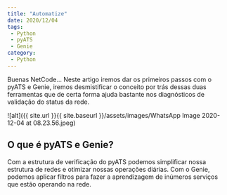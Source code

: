 ```yaml
---
title: "Automatize"
date: 2020/12/04
tags:
 - Python
 - pyATS
 - Genie
category:
 - Python
---
```


Buenas NetCode… Neste artigo iremos dar os primeiros passos com o pyATS e Genie, iremos desmistificar o conceito por trás dessas duas ferramentas que de certa forma ajuda bastante nos diagnósticos de validação do status da rede.

![alt]({{ site.url }}{{ site.baseurl }}/assets/images/WhatsApp Image 2020-12-04 at 08.23.56.jpeg)

## O que é pyATS e Genie?

Com a estrutura de verificação do pyATS podemos simplificar nossa estrutura de redes e otimizar nossas operações diárias. Com o Genie, podemos aplicar filtros para fazer a aprendizagem de inúmeros serviços que estão operando na rede.

